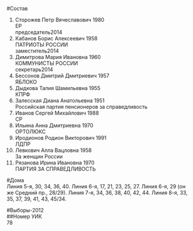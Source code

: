 #Состав  
1. Сторожев Петр Вячеславович 1980  
    ЕР  
    председатель2014  
2. Кабанов Борис Алексеевич 1958  
    ПАТРИОТЫ РОССИИ  
    заместитель2014  
3. Димитрова Мария Ивановна 1960  
    КОММУНИСТЫ РОССИИ  
    секретарь2014  
4. Бессонов Дмитрий Дмитриевич 1957  
    ЯБЛОКО  
5. Дыдкова Талия Шамильевна 1955  
    КПРФ  
6. Залесская Диана Анатольевна 1951  
    Российская партия пенсионеров за справедливость  
7. Иванов Сергей Михайлович 1988  
    СР  
8. Ильина Анна Дмитриевна 1970  
    ОРТОЛЮКС  
9. Иродионов Родион Викторович 1991  
    ЛДПР  
10. Левкович Алла Вацловна 1958  
    За женщин России  
11. Рязанова Ирина Ивановна 1970  
    ПАРТИЯ ЗА СПРАВЕДЛИВОСТЬ  

#Дома  
Линия  5-я,      30, 34, 36, 40. Линия  6-я,      17, 21, 23, 25, 27. Линия  6-я,    29 (он же Средний пр.,   28/29). Линия  7-я,      34, 36, 38, 40, 42, 44. Линия  8-я,      33, 35, 37, 39, 41, 43, 45/34.  
  
#Выборы-2012  
##Номер УИК  
78  
